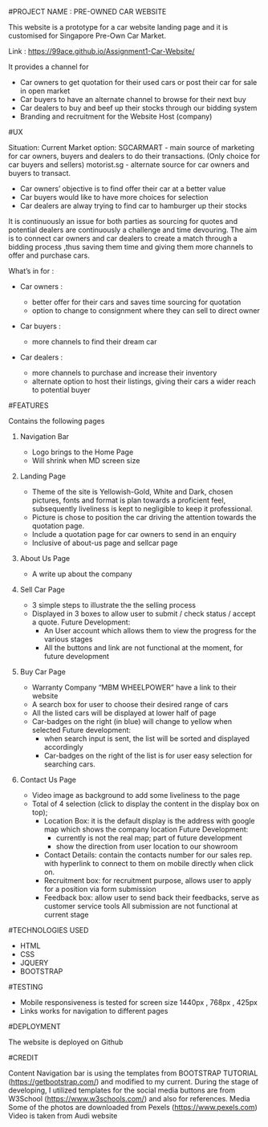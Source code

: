 #PROJECT NAME : PRE-OWNED CAR WEBSITE

This website is a prototype for a car website landing page and it is customised for Singapore Pre-Own Car Market.

Link : https://99ace.github.io/Assignment1-Car-Website/

It provides a channel for 
* Car owners to get quotation for their used cars or post their car for sale in open market
* Car buyers to have an alternate channel to browse for their next buy
* Car dealers to buy and beef up their stocks through our bidding system
* Branding and recruitment for the Website Host (company)

#UX

Situation: 
Current Market option:
SGCARMART - main source of marketing for car owners, buyers and dealers to do their transactions. (Only choice for car buyers and sellers)
motorist.sg - alternate source for car owners and buyers to transact.

* Car owners’ objective is to find offer their car at a better value 
* Car buyers would like to have more choices for selection
* Car dealers are alway trying to find car to hamburger up their stocks

It is continuously an issue for both parties as sourcing for quotes and potential dealers are continuously a challenge and time devouring.
The aim is to connect car owners and car dealers to create a match through a bidding process ,thus saving them time and giving them more channels to offer and purchase cars.

What’s in for :
* Car owners : 
    * better offer for their cars and saves time sourcing for quotation
    * option to change to consignment where they can sell to direct owner

* Car buyers : 
    * more channels to find their dream car

* Car dealers : 
    * more channels to purchase and increase their inventory
    * alternate option to host their listings, giving their cars a wider reach to potential buyer

#FEATURES

Contains the following pages

1. Navigation Bar
    * Logo brings to the Home Page
    * Will shrink when MD screen size

2. Landing Page 
    * Theme of the site is Yellowish-Gold, White and Dark, chosen pictures, fonts and format is plan towards a proficient feel, subsequently liveliness is kept to negligible to keep it professional. 
    * Picture is chose to position the car driving the attention towards the quotation page.
    * Include a quotation page for car owners to send in an enquiry 
    * Inclusive of about-us page and sellcar page 

3. About Us Page
    * A write up about the company
    
4. Sell Car Page
    * 3 simple steps to illustrate the the selling process
    * Displayed in 3 boxes to allow user to submit / check status / accept a quote. 
      Future Development: 
        * An User account which allows them to view the progress for the various stages 
        * All the buttons and link are not functional at the moment, for future development
6. Buy Car Page
    * Warranty Company “MBM WHEELPOWER” have a link to their website
    * A search box for user to choose their desired range of cars
    * All the listed cars will be displayed at lower half of page
    * Car-badges on the right (in blue) will change to yellow when selected
      Future development: 
        * when search input is sent, the list will be sorted and displayed accordingly
        * Car-badges on the right of the list is for user easy selection for searching  cars.
        
7. Contact Us Page
    * Video image as background to add some liveliness to the page
    * Total of 4 selection (click to display the content in the display box on top);
        * Location Box: it is the default display is the address with google map which shows the company location
           Future Development:
            * currently is not the real map; part of future development
            * show the direction from user location to our showroom
        * Contact Details: contain the contacts number for our sales rep. with hyperlink to connect to them on mobile directly when click on.
        * Recruitment box: for recruitment purpose, allows user to apply for a position via form submission
        * Feedback box: allow user to send back their feedbacks, serve as customer service tools
      All submission are not functional at current stage

#TECHNOLOGIES USED

* HTML
* CSS
* JQUERY
* BOOTSTRAP

#TESTING

- Mobile responsiveness is tested for screen size 1440px , 768px , 425px
- Links works for navigation to different pages

#DEPLOYMENT

The website is deployed on Github 

#CREDIT

Content
Navigation bar is using the templates from BOOTSTRAP TUTORIAL (https://getbootstrap.com/) and modified to my current.
During the stage of developing, I utilized templates for the social media buttons are from W3School (https://www.w3schools.com/) and also for references.
Media
Some of the photos are downloaded from Pexels (https://www.pexels.com)
Video is taken from Audi website 

